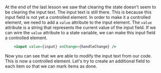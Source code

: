 At the end of the last lesson we saw that clearing the state doesn't seem to be clearing the input text. The input text is still there. This is because this input field is not yet a controlled element. In order to make it a controlled element, we need to add a `value` attribute to the input element. The `value` attribute is a string that represents the current value of the input field. If we can wire the `value` attribute to a state variable, we can make this input field a controlled element.

```jsx
    <input value={input} onChange={handleChange} />
```

Now you can see that we are able to modify the input text from our code. This is now a controlled element. Let's try to create an additional field to each item so that we can mark items as done.
